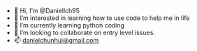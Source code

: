 - 👋 Hi, I’m @Daniellch95
- 👀 I’m interested in learning how to use code to help me in life
- 🌱 I’m currently learning python coding
- 💞️ I’m looking to collaborate on entry level issues.
- 📫 danielchunhui@gmail.com

<!---
Daniellch95/Daniellch95 is a ✨ special ✨ repository because its `README.md` (this file) appears on your GitHub profile.
You can click the Preview link to take a look at your changes.
--->
